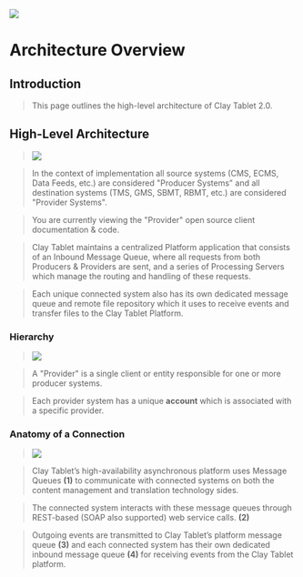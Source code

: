 [![](http://farm3.static.flickr.com/2391/2037232863_f21b1d90b1.jpg)](http://www.flickr.com/photos/rycoleman/2037232863/)

# Architecture Overview #

## Introduction ##

> This page outlines the high-level architecture of Clay Tablet 2.0.

## High-Level Architecture ##

> [![](http://farm3.static.flickr.com/2307/2037930856_3c07191100_o.jpg)](http://www.flickr.com/photos/rycoleman/2037930856/)

> In the context of implementation all source systems (CMS, ECMS, Data Feeds, etc.) are considered "Producer Systems" and all destination systems (TMS, GMS, SBMT, RBMT, etc.) are considered "Provider Systems".

> You are currently viewing the "Provider" open source client documentation & code.

> Clay Tablet maintains a centralized Platform application that consists of an Inbound Message Queue, where all requests from both Producers & Providers are sent, and a series of Processing Servers which manage the routing and handling of these requests.

> Each unique connected system also has its own dedicated message queue and remote file repository which it uses to receive events and transfer files to the Clay Tablet Platform.

### Hierarchy ###

> [![](http://farm3.static.flickr.com/2012/2038001398_7645711a99_o.jpg)](http://www.flickr.com/photos/rycoleman/2038001398/)

> A "Provider" is a single client or entity responsible for one or more producer systems.

> Each provider system has a unique **account** which is associated with a specific provider.

### Anatomy of a Connection ###

> [![](http://farm3.static.flickr.com/2385/2037204769_29d6a48e6f_o.jpg)](http://www.flickr.com/photos/rycoleman/2037204769/)

> Clay Tablet’s high-availability asynchronous platform uses Message Queues **(1)** to communicate with connected systems on both the content management and translation technology sides.

> The connected system interacts with these message queues through REST-based (SOAP also supported) web service calls. **(2)**

> Outgoing events are transmitted to Clay Tablet’s platform message queue **(3)** and each connected system has their own dedicated inbound message queue **(4)** for receiving events from the Clay Tablet platform.